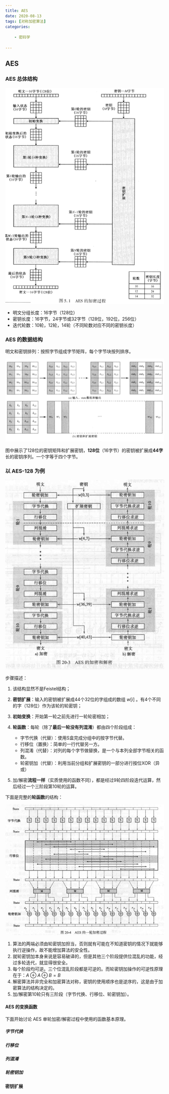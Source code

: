 ```yaml
---
title: AES
date: 2020-08-13
tags: [对称加密算法]
categories: 

    - 密码学

---
```


## AES

### AES 总体结构

![picture 14](../../../assets/%E5%AF%86%E7%A0%81%E5%AD%A6/AES/155993c2259b5c07d78764a339dc148daeca7447128a0161ec18dca428a329c3.png)  

* 明文分组长度：16字节（128位）
* 密钥长度：16字节，24字节或32字节（128位，192位，256位）
* 迭代轮数：10轮，12轮，14轮（不同轮数对应不同的密钥长度）

### AES 的数据结构

明文和密钥排列：按照字节组成字节矩阵，每个字节块按列排序。

![picture 15](../../../assets/%E5%AF%86%E7%A0%81%E5%AD%A6/AES/425858b21c943aff18aeda1d1e01a5e7f29b81926af58a0fa334d30b52dde476.png)  

图中展示了128位的密钥矩阵和扩展密钥，**128位**（16字节）的密钥被扩展成**44字**长的密钥序列。一个字等于四个字节。

### 以 AES-128 为例

![picture 16](../../../assets/%E5%AF%86%E7%A0%81%E5%AD%A6/AES/a644779112a19db423be0bb849359af39635058e7c000ef4aaf60213b20a00ec.png)  

步骤描述：

1. 该结构显然不是Feistel结构；
2. **密钥扩展**：输入的密钥被扩展成44个32位的字组成的数组 $w[i]$ 。有4个不同的字（128位）作为该轮的轮密钥；
3. **初始变换**：开始第一轮之前先进行一轮轮密相加；
4. **轮函数**：每轮（除了**最后一轮没有列混淆**）都由四个阶段组成：

   * 字节代换（代替）：使用S盒完成分组中的按字节代替。
   * 行移位（置换）：简单的一行代替另一方。
   * 列混淆（代替）：对列的每个字节做替换，是一个与本列全部字节相关的函数。
   * 轮密钥加（代替）：利用当前分组和扩展密钥的一部分进行按位XOR（异或）

5. 加/解密**流程一样**（实质使用的函数不同），都是经过9轮四阶段迭代运算，然后经过一个三阶段第10轮的运算。

下面是完整的**轮函数**的结构：

![picture 17](../../../assets/%E5%AF%86%E7%A0%81%E5%AD%A6/AES/8cd7144c29300b8396e0457a0dec617fa03c0e4cf3f9f56c7b90b17ab64ff037.png)  

1. 算法的两端必须由轮密钥加担当，否则就有可能在不知道密钥的情况下就能够执行逆操作，故不能增加算法的安全性。
2. 就轮密钥加本身来说是容易破译的，但是其他三个阶段提供位混乱的功能，经过多轮迭代，就显得很安全。
3. 每个阶段均可逆。三个位混乱阶段都是可逆的。而轮密钥加操作的可逆性原理在于：$A \oplus A \oplus B = B$
4. 解密算法并非完全和加密算法对称，密钥的使用顺序也是逆序的，这是由于加密算法的结构决定的。
5. 加/解密第10轮只有三阶段（字节代换、行移位、轮密钥加）。

#### AES 的变换函数

下面开始讨论 AES 单轮加密/解密过程中使用的函数基本原理。

##### 字节代换

##### 行移位

##### 列混淆

##### 轮密钥加

#### 密钥扩展
